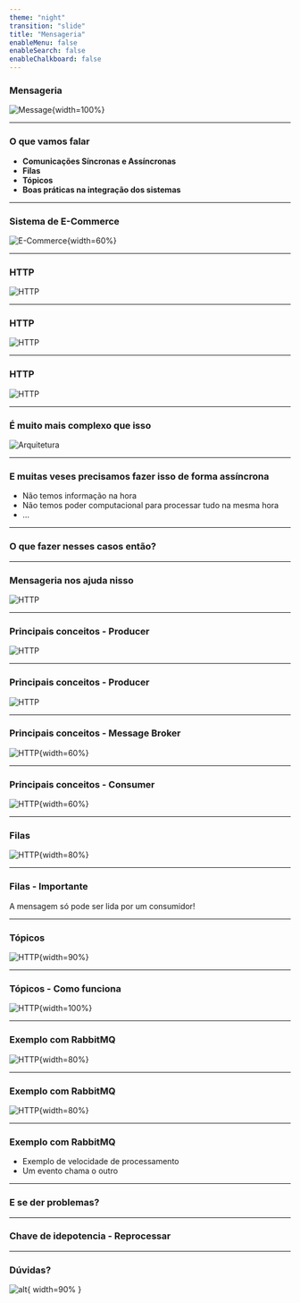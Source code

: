 ```yaml
---
theme: "night"
transition: "slide"
title: "Mensageria"
enableMenu: false
enableSearch: false
enableChalkboard: false
---
```


### Mensageria

![Message](https://miro.medium.com/max/1120/0*CNrhO2ApguksmRSr.png){width=100%}

---

### O que vamos falar

- **Comunicações Síncronas e Assíncronas**
- **Filas**
- **Tópicos**
- **Boas práticas na integração dos sistemas**

---

### Sistema de E-Commerce

![E-Commerce](https://accendadigital.com.br/wp-content/uploads/2020/05/accenda-ecommerce.png){width=60%}

---

### HTTP

![HTTP](./images/01-request.png)

---

### HTTP

![HTTP](./images/02-response.png)

---

### HTTP

![HTTP](./images/03-badRequest.png)

---

### É muito mais complexo que isso

![Arquitetura](./images/ms.svg)

---

### E muitas veses precisamos fazer isso de forma assíncrona

- Não temos informação na hora
- Não temos poder computacional para processar tudo na mesma hora
- ...

---

### O que fazer nesses casos então?

---

### Mensageria nos ajuda nisso

![HTTP](./images/question.svg)

---

### Principais conceitos - Producer

![HTTP](./images/05-producer.png)

---

### Principais conceitos - Producer

![HTTP](./images/06-message.png)

---

### Principais conceitos - Message Broker

![HTTP](./images/07-broker.png){width=60%}

---

### Principais conceitos - Consumer

![HTTP](./images/08-consumer.png){width=60%}

---

### Filas

![HTTP](./images/09-queue.png){width=80%}

---

### Filas - Importante

A mensagem só pode ser lida por um consumidor!

---

### Tópicos

![HTTP](./images/10-topic.png){width=90%}

---

### Tópicos - Como funciona

![HTTP](./images/11-real.png){width=100%}

---

### Exemplo com RabbitMQ

![HTTP](./images/Exemplo.png){width=80%}

---

### Exemplo com RabbitMQ

![HTTP](./images/Flow.png){width=80%}

---

### Exemplo com RabbitMQ

- Exemplo de velocidade de processamento
- Um evento chama o outro

---

### E se der problemas?

---

### Chave de idepotencia - Reprocessar

---

### Dúvidas?

![alt](https://media3.giphy.com/media/3o6MbudLhIoFwrkTQY/giphy.gif?cid=790b76117789c6161150915091725a365bdeac4e06fd01cd&rid=giphy.gif&ct=g){ width=90% }
